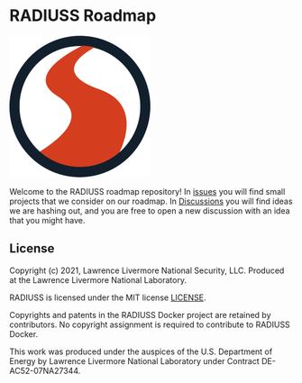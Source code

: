 # RADIUSS Roadmap

![img/radiuss-roadmap.png](img/radiuss-roadmap.png)

Welcome to the RADIUSS roadmap repository! In [issues](https://github.com/rse-radiuss/roadmap/issues)
you will find small projects that we consider on our roadmap. In [Discussions](https://github.com/rse-radiuss/roadmap/discussions/1) you will find ideas we are hashing out, and you are free to open a new discussion
with an idea that you might have.


License
-------

Copyright (c) 2021, Lawrence Livermore National Security, LLC. 
Produced at the Lawrence Livermore National Laboratory.

RADIUSS is licensed under the MIT license [LICENSE](./LICENSE).

Copyrights and patents in the RADIUSS Docker project are retained by
contributors. No copyright assignment is required to contribute to RADIUSS
Docker.

This work was produced under the auspices of the U.S. Department of
Energy by Lawrence Livermore National Laboratory under Contract
DE-AC52-07NA27344.

